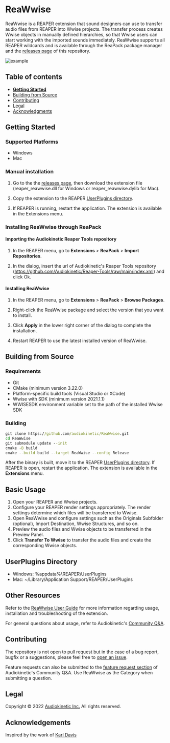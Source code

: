 # ReaWwise

ReaWwise is a REAPER extension that sound designers can use to transfer audio files from REAPER into Wwise projects. The transfer process creates Wwise objects in manually defined hierarchies, so that Wwise users can start working with the imported sounds immediately. ReaWwise supports all REAPER wildcards and is available through the ReaPack package manager and the [releases page](https://github.com/audiokinetic/ReaWwise/releases) of this repository.

![example](user-interface.png)

## Table of contents

- [**Getting Started**](#getting-started)
- [Building from Source](#building-from-source)
- [Contributing](#contributing)
- [Legal](#legal)
- [Acknowledgments](#acknowledgements)

## Getting Started

### Supported Platforms
- Windows
- Mac

### Manual installation

1. Go to the the [releases page](https://github.com/audiokinetic/ReaWwise/releases), then download the extension file (reaper_reawwise.dll for Windows or reaper_reawwise.dylib for Mac).

2. Copy the extension to the REAPER [UserPlugins directory](#userplugins-directory).

3. If REAPER is running, restart the application. The extension is available in the Extensions menu.

### Installing ReaWwise through ReaPack
#### Importing the Audiokinetic Reaper Tools repository
1. In the REAPER menu, go to **Extensions** > **ReaPack** > **Import Repositories**.

2. In the dialog, insert the url of Audiokinetic's Reaper Tools repository (https://github.com/Audiokinetic/Reaper-Tools/raw/main/index.xml) and click Ok.

#### Installing ReaWwise
1. In the REAPER menu, go to **Extensions** > **ReaPack** > **Browse Packages**.

2. Right-click the ReaWwise package and select the version that you want to install.

3. Click **Apply** in the lower right corner of the dialog to complete the installation.

4. Restart REAPER to use the latest installed version of ReaWwise.

## Building from Source

### Requirements
- Git
- CMake (minimum version 3.22.0)
- Platform-specific build tools (Visual Studio or XCode)
- Wwise with SDK (minimum version 2021.1.1)
- WWISESDK environment variable set to the path of the installed Wwise SDK

### Building
```cmd
git clone https://github.com/audiokinetic/ReaWwise.git
cd ReaWwise
git submodule update --init
cmake -B build
cmake --build build --target ReaWwise --config Release
```
After the binary is built, move it to the REAPER [UserPlugins directory](#userplugins-directory). If REAPER is open, restart the application. The extension is available in the **Extensions** menu.

## Basic Usage
1. Open your REAPER and Wwise projects.
2. Configure your REAPER render settings appropriately. The render settings determine which files will be transferred to Wwise.
3. Open ReaWwise and configure settings such as the Originals Subfolder (optional), Import Destination, Wwise Structures, and so on.
4. Preview the audio files and Wwise objects to be transferred in the Preview Panel.
4. Click **Transfer To Wwise** to transfer the audio files and create the corresponding Wwise objects.

## UserPlugins Directory
- Windows:  %appdata%\REAPER\UserPlugins
- Mac: ~/Library/Application Support/REAPER/UserPlugins

## Other Resources
Refer to the [ReaWwise User Guide](https://audiokinetic.com/library/reawwise) for more information regarding usage, installation and troubleshooting of the extension.

For general questions about usage, refer to Audiokinetic's [Community Q&A](https://www.audiokinetic.com/qa/ask).

## Contributing
The repository is not open to pull request but in the case of a bug report, bugfix or a suggestions, please feel free to [open an issue](https://github.com/audiokinetic/ReaWwise/issues).

Feature requests can also be submitted to the [feature request section](https://www.audiokinetic.com/qa/feature-requests/) of Audiokinetic's Community Q&A. Use ReaWwise as the Category when submitting a question.

## Legal
Copyright © 2022 [Audiokinetic Inc.](https://audiokinetic.com) All rights reserved.

## Acknowledgements
Inspired by the work of [Karl Davis](https://github.com/karltechno)